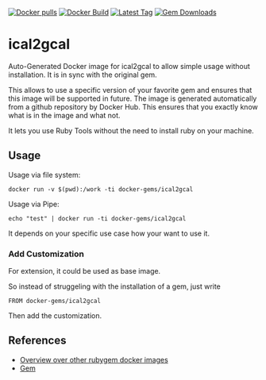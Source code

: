 [![Docker pulls](https://img.shields.io/docker/pulls/rubygem/ical2gcal.svg)](https://hub.docker.com/r/rubygem/ical2gcal/)
[![Docker Build](https://img.shields.io/docker/automated/rubygem/ical2gcal.svg)](https://hub.docker.com/r/rubygem/ical2gcal/)
[![Latest Tag](https://img.shields.io/github/tag/docker-rubygem/ical2gcal.svg)](https://hub.docker.com/r/rubygem/ical2gcal/)
[![Gem Downloads](https://img.shields.io/gem/dt/ical2gcal.svg)](https://rubygems.org/gems/ical2gcal/)
# ical2gcal

Auto-Generated Docker image for ical2gcal to allow simple usage without installation.
It is in sync with the original gem.

This allows to use a specific version of your favorite gem and ensures that this image will be supported in future.
The image is generated automatically from a github repository by Docker Hub.
This ensures that you exactly know what is in the image and what not.

It lets you use Ruby Tools without the need to install ruby on your machine.

## Usage

Usage via file system:

`docker run -v $(pwd):/work -ti docker-gems/ical2gcal`

Usage via Pipe:

`echo "test" | docker run -ti docker-gems/ical2gcal`

It depends on your specific use case how your want to use it.

### Add Customization

For extension, it could be used as base image.

So instead of struggeling with the installation of a gem, just write

`FROM docker-gems/ical2gcal`

Then add the customization.

## References

 - [Overview over other rubygem docker images](https://github.com/thinkbot/docker-rubygem)
 - [Gem](https://rubygems.org/gems/ical2gcal/)
